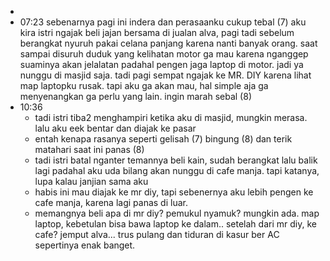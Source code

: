 -
- 07:23 sebenarnya pagi ini indera dan perasaanku cukup tebal (7) aku kira istri ngajak beli jajan bersama di jualan alva, pagi tadi sebelum berangkat nyuruh pakai celana panjang karena nanti banyak orang. saat sampai disuruh duduk yang kelihatan motor ga mau karena nganggep suaminya akan jelalatan padahal pengen jaga laptop di motor. jadi ya nunggu di masjid saja. tadi pagi sempat ngajak ke MR. DIY karena lihat map laptopku rusak. tapi aku ga akan mau, hal simple aja ga menyenangkan ga perlu yang lain. ingin marah sebal (8)
- 10:36
	- tadi istri tiba2 menghampiri ketika aku di masjid, mungkin merasa. lalu aku eek bentar dan diajak ke pasar
	- entah kenapa rasanya seperti gelisah (7) bingung (8) dan terik matahari saat ini panas (8)
	- tadi istri batal nganter temannya beli kain, sudah berangkat lalu balik lagi padahal aku uda bilang akan nunggu di cafe manja. tapi katanya, lupa kalau janjian sama aku
	- habis ini mau diajak ke mr diy, tapi sebenernya aku lebih pengen ke cafe manja, karena lagi panas di luar.
	- memangnya beli apa di mr diy? pemukul nyamuk? mungkin ada. map laptop, kebetulan bisa bawa laptop ke dalam.. setelah dari mr diy, ke cafe? jemput alva... trus pulang dan tiduran di kasur ber AC sepertinya enak banget.